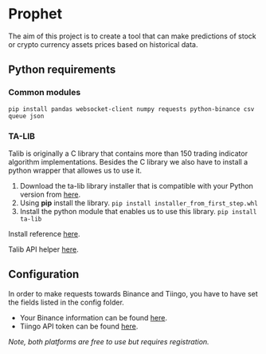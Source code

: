 # Prophet

The aim of this project is to create a tool that can make predictions of stock or crypto currency assets prices based on historical data.

## Python requirements

### Common modules

    pip install pandas websocket-client numpy requests python-binance csv queue json

### TA-LIB
Talib is originally a C library that contains more than 150 trading indicator algorithm implementations. Besides the C library we also have to install a python wrapper that allowes us to use it.

1. Download the ta-lib library installer that is compatible with your Python version from [here](https://www.lfd.uci.edu/~gohlke/pythonlibs/#ta-lib).
2. Using **pip** install the library. `pip install installer_from_first_step.whl`
3. Install the python module that enables us to use this library. `pip install ta-lib`

Install reference [here](https://www.youtube.com/watch?v=hZIZMMcTQ8c&ab_channel=MartinMayer).

Talib API helper [here](https://www.programcreek.com/python/index/7769/talib).

## Configuration
In order to make requests towards Binance and Tiingo, you have to have set the fields listed in the config folder.

- Your Binance information can be found [here](https://www.binance.com/en/my/settings/api-management).
- Tiingo API token can be found [here](https://www.tiingo.com/account/api/token).

*Note, both platforms are free to use but requires registration.*
